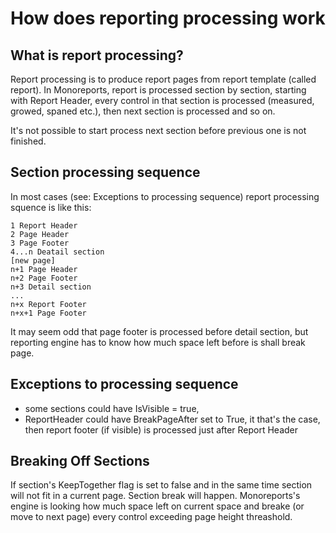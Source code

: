 How does reporting processing work
==================================

What is report processing?
-------------------------
Report processing is to produce report pages from report template (called report). In Monoreports, report is processed section by section, starting with Report Header, every control in that section is processed (measured, growed, spaned  etc.), then next section is processed and so on.

It's not possible to start process next section before previous one is not finished.

Section processing sequence
---------------------------

In most cases (see: Exceptions to processing sequence) report processing squence is like this:

	1 Report Header
	2 Page Header
	3 Page Footer  
	4...n Deatail section
	[new page]
	n+1 Page Header
	n+2 Page Footer
	n+3 Detail section
	...
	n+x Report Footer
	n+x+1 Page Footer
	

It may seem odd that page footer is processed before detail section, but reporting engine has to know how much space left before
is shall break page.

Exceptions to processing sequence
---------------------------------
- some sections could have IsVisible = true, 
- ReportHeader could have BreakPageAfter set to True, it that's the case, then report footer (if visible) is processed just after Report Header

Breaking Off Sections
--------------------

If section's KeepTogether flag is set to false and in the same time section will not fit in a current page. Section break will happen. Monoreports's engine is looking how much space left on current space and breake (or move to next page) every control exceeding page height threashold.





